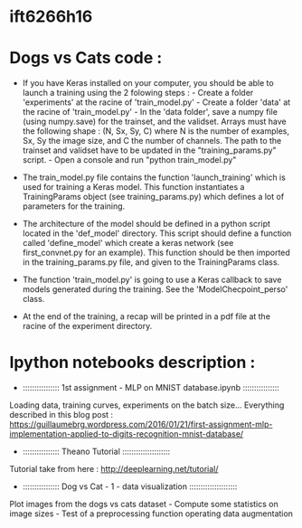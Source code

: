 # ift6266h16

# Dogs vs Cats code :
- If you have Keras installed on your computer, you should be able to launch a training using the 2 folowing steps :
      - Create a folder 'experiments' at the racine of 'train_model.py'
      - Create a folder 'data' at the racine of 'train_model.py'
      - In the 'data folder', save a numpy file (using numpy.save) for the trainset, and the validset. Arrays must have the following shape : (N, Sx, Sy, C) where N is the number of examples, Sx, Sy the image size, and C the number of channels. The path to the trainset and validset have to be updated in the "training_params.py" script.
      - Open a console and run "python train_model.py"


- The train_model.py file contains the function 'launch_training' which is used for training a Keras model. This function instantiates a TrainingParams object (see training_params.py) which defines a lot of parameters for the training. 
- The architecture of the model should be defined in a python script located in the 'def_model' directory. This script should define a function called 'define_model' which create a keras network (see first_convnet.py for an example). This function should be then imported in the training_params.py file, and given to the TrainingParams class.
- The function 'train_model.py' is going to use a Keras callback to save models generated during the training. See the 'ModelChecpoint_perso' class.
- At the end of the training, a recap will be printed in a pdf file at the racine of the experiment directory.

# Ipython notebooks description :

- :::::::::::::::: 1st assignment - MLP on MNIST database.ipynb ::::::::::::::::

Loading data, training curves, experiments on the batch size... Everything described in this blog post : 
https://guillaumebrg.wordpress.com/2016/01/21/first-assignment-mlp-implementation-applied-to-digits-recognition-mnist-database/

- :::::::::::::::: Theano Tutorial :::::::::::::::::::::

Tutorial take from here : http://deeplearning.net/tutorial/

- :::::::::::::::: Dog vs Cat - 1 - data visualization  :::::::::::::::::::::

Plot images from the dogs vs cats dataset - Compute some statistics on image sizes - Test of a preprocessing function operating data augmentation

